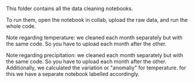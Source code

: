 This folder contains all the data cleaning notebooks.

To run them, open the notebook in collab, upload the raw data, and run the whole code.

Note regarding temperature: we cleaned each month separately but with the same code. So you have to upload each month after the other.

Note regarding precipitation: we cleaned each month separately but with the same code. So you have to upload each month after the other. Additionally, we calculated the variation or "anomaliy" for temperature. for this we have a separate notebook labelled accordingly.
